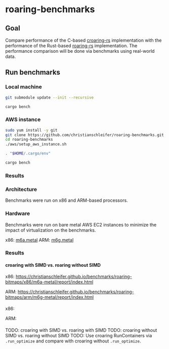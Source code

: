 # roaring-benchmarks

## Goal

Compare performance of the C-based [croaring-rs](https://github.com/RoaringBitmap/croaring-rs)
implementation with the performance of the
Rust-based [roaring-rs](https://github.com/RoaringBitmap/roaring-rs) implementation.
The performance comparison will be done via benchmarks using real-world data.

## Run benchmarks

### Local machine

```bash
git submodule update --init --recursive 

cargo bench
```

### AWS instance

```bash
sudo yum install -y git 
git clone https://github.com/christianschleifer/roaring-benchmarks.git
cd roaring-benchmarks
./aws/setup_aws_instance.sh

. "$HOME/.cargo/env"

cargo bench
```

### Results

### Architecture

Benchmarks were run on x86 and ARM-based processors.

### Hardware

Benchmarks were run on bare metal AWS EC2 instances to minimize the impact of virtualization on the
benchmarks.

x86: [m6a.metal](https://aws.amazon.com/ec2/instance-types/m6a/)
ARM: [m6g.metal](https://aws.amazon.com/ec2/instance-types/m6g/)

### Results

#### croaring with SIMD vs. roaring without SIMD

x86: https://christianschleifer.github.io/benchmarks/roaring-bitmaps/x86/m6a-metal/report/index.html

ARM: https://christianschleifer.github.io/benchmarks/roaring-bitmaps/arm/m6g-metal/report/index.html

####   

x86:

ARM:

####   

TODO: croaring with SIMD vs. roaring with SIMD
TODO: croaring without SIMD vs. roaring without SIMD
TODO: Use croaring RunContainers via `.run_optimize` and compare with croaring
without `.run_optimize`.
